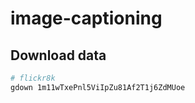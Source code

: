 # image-captioning

## Download data 
```bash
# flickr8k
gdown 1m11wTxePnl5ViIpZu81Af2T1j6ZdMUoe
```

